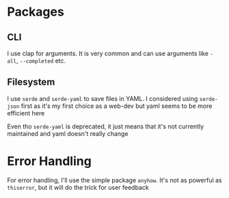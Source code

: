 # Packages

## CLI
I use clap for arguments. It is very common and can use arguments like `-all`, `--completed` etc.

## Filesystem

I use `serde` and `serde-yaml` to save files in YAML. 
I considered using `serde-json` first as it's my first choice as a web-dev but yaml seems to be more efficient here

Even tho `serde-yaml` is deprecated, it just means that it's not currently maintained and yaml doesn't really change


# Error Handling

For error handling, I'll use the simple package `anyhow`.
It's not as powerful as `thiserror`, but it will do the trick for user feedback